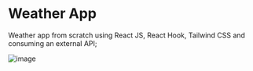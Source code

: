 # Weather App

Weather app from scratch using React JS, React Hook, Tailwind CSS and consuming an external API;

![image](https://github.com/lucashdev/weather-app/assets/124297186/d207f8f2-07b6-42f4-9df4-152134e387c0)
